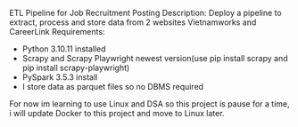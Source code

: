 ETL Pipeline for Job Recruitment Posting
Description:
Deploy a pipeline to extract, process and store data from 2 websites Vietnamworks and CareerLink
Requirements:
- Python 3.10.11 installed
- Scrapy and Scrapy Playwright newest version(use pip install scrapy and pip install scrapy-playwright)
- PySpark 3.5.3 install
- I store data as parquet files so no DBMS required

For now im learning to use Linux and DSA so this project is pause for a time, i will update Docker to this project and move to Linux later.

